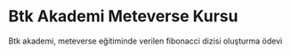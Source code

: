 # Btk Akademi Meteverse Kursu
Btk akademi, meteverse eğitiminde verilen fibonacci dizisi oluşturma ödevi 
